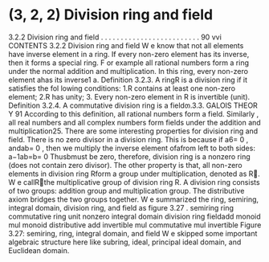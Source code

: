 # (3, 2, 2) Division ring and field

3.2.2 Division ring and field . . . . . . . . . . . . . . . . . . . . . . . . . 90
vvi CONTENTS
3.2.2 Division ring and field
W e know that not all elements have inverse element in a ring. If every non-zero element
has its inverse, then it forms a special ring. F or example all rational numbers form a ring
under the normal addition and multiplication. In this ring, every non-zero element ahas
its inverse1
a.
Definition 3.2.3. A ringR is a division ring if it satisfies the fol lowing conditions:
1.R contains at least one non-zero element;
2.R has unity;
3. Every non-zero element in R is invertible (unit).
Definition 3.2.4. A commutative division ring is a fieldთ.3.3. GALOIS THEOR Y 91
According to this definition, all rational numbers form a field. Similarly , all real
numbers and all complex numbers form fields under the addition and multiplication25.
There are some interesting properties for division ring and field. There is no zero divisor
in a division ring. This is because if a6= 0 , andab= 0 , then we multiply the inverse
element ofafrom left to both sides:
a−1ab=b= 0
Thusbmust be zero, therefore, division ring is a nonzero ring (does not contain zero
divisor). The other property is that, all non-zero elements in division ring Rform a group
under multiplication, denoted as R. W e callRthe multiplicative group of division ring
R. A division ring consists of two groups: addition group and multiplication group. The
distributive axiom bridges the two groups together. W e summarized the ring, semiring,
integral domain, division ring, and field as figure 3.27 .
semiring
ring
commutative ring unit nonzero
integral domain division ring
fieldadd monoid mul monoid distributive
add invertible
mul commutative
mul invertible
Figure 3.27: semiring, ring, integral domain, and field
W e skipped some important algebraic structure here like subring, ideal, principal ideal
domain, and Euclidean domain.
